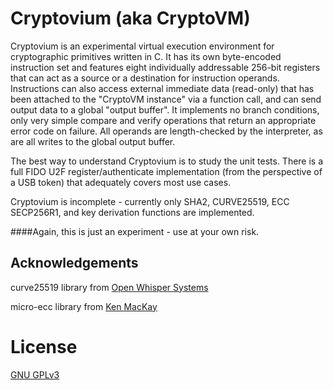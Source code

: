 # Cryptovium (aka CryptoVM)

Cryptovium is an experimental virtual execution environment for cryptographic primitives written in C.  It has its own byte-encoded instruction set and features eight individually addressable 256-bit registers that can act as a source or a destination for instruction operands.  Instructions can also access external immediate data (read-only) that has been attached to the "CryptoVM instance" via a function call, and can send output data to a global "output buffer".  It implements no branch conditions, only very simple compare and verify operations that return an appropriate error code on failure.  All operands are length-checked by the interpreter, as are all writes to the global output buffer.


The best way to understand Cryptovium is to study the unit tests.  There is a full FIDO U2F register/authenticate implementation (from the perspective of a USB token) that adequately covers most use cases.


Cryptovium is incomplete - currently only SHA2, CURVE25519, ECC SECP256R1, and key derivation functions are implemented.

####Again, this is just an experiment - use at your own risk.


## Acknowledgements

curve25519 library from [Open Whisper Systems](https://github.com/WhisperSystems)

micro-ecc library from [Ken MacKay](https://github.com/kmackay/micro-ecc)


# License

[GNU GPLv3](http://www.gnu.org/licenses/gpl-3.0.txt)

